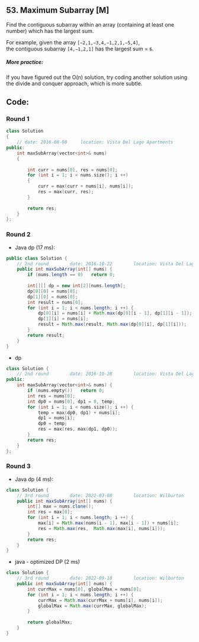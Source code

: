 ## 53. Maximum Subarray [M]
Find the contiguous subarray within an array (containing at least one number) which has the largest sum.

For example, given the array `[−2,1,−3,4,−1,2,1,−5,4]`,   
the contiguous subarray `[4,−1,2,1]` has the largest sum = `6`.

##### More practice:
If you have figured out the O(n) solution, try coding another solution using the divide and conquer approach, which is more subtle.

## Code:
### Round 1
```c++
class Solution 
{
    // date: 2016-08-08     location: Vista Del Lago Apartments
public:
    int maxSubArray(vector<int>& nums) 
    {
        
        int curr = nums[0], res = nums[0];
        for (int i = 1; i < nums.size(); i ++)
        {
            curr = max(curr + nums[i], nums[i]);
            res = max(curr, res);
        }
        
        return res;
    }
};
```

### Round 2
- Java dp (17 ms):
```java
public class Solution {
    // 2nd round        date: 2016-10-22        location: Vista Del Lago III Apartement
    public int maxSubArray(int[] nums) {
        if (nums.length == 0)   return 0;
        
        int[][] dp = new int[2][nums.length];
        dp[0][0] = nums[0];
        dp[1][0] = nums[0];
        int result = nums[0];
        for (int i = 1; i < nums.length; i ++) {
            dp[0][i] = nums[i] + Math.max(dp[0][i - 1], dp[1][i - 1]);
            dp[1][i] = nums[i];
            result = Math.max(result, Math.max(dp[0][i], dp[1][i]));
        }
        return result;
    }
}
```

- dp
```c++
class Solution {
    // 2nd round        date: 2016-10-28        location: Vista Del Lago III 
public:
    int maxSubArray(vector<int>& nums) {
        if (nums.empty())   return 0;
        int res = nums[0];
        int dp0 = nums[0], dp1 = 0, temp;
        for (int i = 1; i < nums.size(); i ++) {
            temp = max(dp0, dp1) + nums[i];
            dp1 = nums[i];
            dp0 = temp;
            res = max(res, max(dp1, dp0));
        }
        return res;
    }
};
```

### Round 3
- Java dp (4 ms):
```java
class Solution {
    // 3rd round        date: 2022-03-08        location: Wilburton
    public int maxSubArray(int[] nums) {
        int[] max = nums.clone();
        int res = max[0];
        for (int i = 1; i < nums.length; i ++) {
            max[i] = Math.max(nums[i - 1], max[i - 1]) + nums[i];
            res = Math.max(res,  Math.max(max[i], nums[i]));
        }
        return res;
    }
}
```

- java - optimized DP (2 ms)
```java
class Solution {
    // 3rd round        date: 2022-09-18        location: Wilburton
    public int maxSubArray(int[] nums) {
        int currMax = nums[0], globalMax = nums[0];
        for (int i = 1; i < nums.length; i ++) {
            currMax = Math.max(currMax + nums[i], nums[i]);
            globalMax = Math.max(currMax, globalMax);
        }
        
        return globalMax;
    }
}
```
